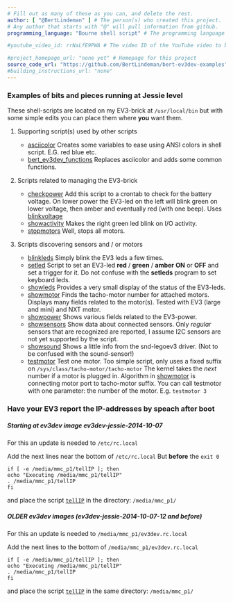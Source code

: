 ```yaml
---
# Fill out as many of these as you can, and delete the rest.
author: [ "@BertLindeman" ] # The person(s) who created this project. 
# Any author that starts with "@" will pull information from github.
programming_language: "Bourne shell script" # The programming language used in this project

#youtube_video_id: rrNaLfE9PWA # The video ID of the YouTube video to be displayed with this post

#project_homepage_url: "none yet" # Homepage for this project
source_code_url: "https://github.com/BertLindeman/bert-ev3dev-examples" # Provide a link to your code
#building_instructions_url: "none"
---
```


### Examples of bits and pieces running at Jessie level 

These shell-scripts are located on my EV3-brick at `/usr/local/bin`
but with some simple edits you can place them where **you** want them.

 1. Supporting script(s) used by other scripts
    * [asciicolor](https://github.com/BertLindeman/bert-ev3dev-examples/blob/master/asciicolors) Creates some variables to ease using ANSI colors in shell script. E.G. red blue etc. 
    * [bert_ev3dev_functions](https://github.com/BertLindeman/bert-ev3dev-examples/blob/master/bert_ev3dev_functions) Replaces asciicolor and adds some common functions.

 2. Scripts related to managing the EV3-brick
    * [checkpower](https://github.com/BertLindeman/bert-ev3dev-examples/blob/master/checkpower) 
    Add this script to a crontab to check for the battery voltage. On lower power the EV3-led on the left will blink green on lower voltage, then amber and eventually red (with one beep). Uses [blinkvoltage](https://github.com/BertLindeman/bert-ev3dev-examples/blob/master/blinkvoltage)
    * [showactivity](https://github.com/BertLindeman/bert-ev3dev-examples/blob/master/showactivity) Makes the right green led blink on I/O activity.
    * [stopmotors](https://github.com/BertLindeman/bert-ev3dev-examples/blob/master/stopmotors) Well, stops all motors.

 3. Scripts discovering sensors and / or motors
    * [blinkleds](https://github.com/BertLindeman/bert-ev3dev-examples/blob/master/blinkleds) Simply blink the EV3 leds a few times. 
    * [setled](https://github.com/BertLindeman/bert-ev3dev-examples/blob/master/setled) Script to set an EV3-led **red** / **green** / **amber** **ON** or **OFF** and set a trigger for it. Do not confuse with the **setleds** program to set keyboard leds.
    * [showleds](https://github.com/BertLindeman/bert-ev3dev-examples/blob/master/showleds) Provides a very small display of the status of the EV3-leds.
    * [showmotor](https://github.com/BertLindeman/bert-ev3dev-examples/blob/master/showmotor) Finds the tacho-motor number for attached motors. Displays many fields related to the motor(s). Tested with EV3 (large and mini) and NXT motor. 
    * [showpower](https://github.com/BertLindeman/bert-ev3dev-examples/blob/master/showpower) Shows various fields related to the EV3-power. 
    * [showsensors](https://github.com/BertLindeman/bert-ev3dev-examples/blob/master/showsensors) Show data about connected sensors. Only *regular* sensors that are recognized are reported, I assume I2C sensors are not yet supported by the script.
    * [showsound](https://github.com/BertLindeman/bert-ev3dev-examples/blob/master/showsound) Shows a little info from the snd-legoev3 driver. (Not to be confused with the sound-sensor!)
    * [testmotor](https://github.com/BertLindeman/bert-ev3dev-examples/blob/master/testmotor) Test one motor. Too simple script, only uses a fixed suffix on ```/sys/class/tacho-motor/tacho-motor``` The kernel takes the *next* number if a motor is plugged in. Algorithm in [showmotor](https://github.com/BertLindeman/bert-ev3dev-examples/blob/master/showmotor) is connecting motor port to tacho-motor suffix. You can call testmotor with one parameter: the number of the motor. E.g. ```testmotor 3```
    


### Have your EV3 report the IP-addresses by speach after boot 
##### Starting at ev3dev image ev3dev-jessie-2014-10-07

For this an update is needed to `/etc/rc.local`

Add the next lines near the bottom of `/etc/rc.local`
But **before** the `exit 0`

```
if [ -e /media/mmc_p1/tellIP ]; then
echo "Executing /media/mmc_p1/tellIP"
. /media/mmc_p1/tellIP
fi
```

and place the script [`tellIP`](https://github.com/BertLindeman/bert-ev3dev-examples/blob/master/tellIP)
in the directory: `/media/mmc_p1/`

##### OLDER ev3dev images (ev3dev-jessie-2014-10-07-12 and before)

For this an update is needed to `/media/mmc_p1/ev3dev.rc.local`

Add the next lines to the bottom of `/media/mmc_p1/ev3dev.rc.local`

```
if [ -e /media/mmc_p1/tellIP ]; then
echo "Executing /media/mmc_p1/tellIP"
. /media/mmc_p1/tellIP
fi
```

and place the script [`tellIP`](https://github.com/BertLindeman/bert-ev3dev-examples/blob/master/tellIP)
in the same directory: `/media/mmc_p1/`
